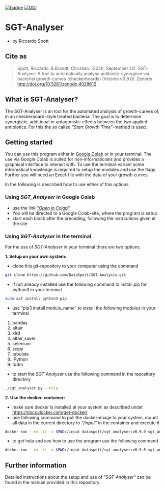 [![badge](https://colab.research.google.com/assets/colab-badge.svg)](https://colab.research.google.com/drive/1Cpu5RUhYFRMvXbHnd0GO4j274Fr2Dc6I?authuser=1)
[![DOI](https://zenodo.org/badge/DOI/10.5281/zenodo.4028612.svg)](https://doi.org/10.5281/zenodo.4028612)

# SGT-Analyser
* by Riccardo Spott

## Cite as

> Spott, Riccardo, & Brandt, Christian. (2020, September 14). SGT-Analyser: A tool to automatically analyse antibiotic-synergism via bacterial growth-curves (checkerboards) (Version v0.9.0). Zenodo. http://doi.org/10.5281/zenodo.4028612

## What is SGT-Analyser?
The SGT-Analyser is an tool for the automated analysis of growth-curves of, in an checkerboard-style treated bacteria.
The goal is to determine synergistic, additional or antagonistic effects between the two applied antibiotics.
For this the so called *"Start Growth Time"*-method is used.

## Getting started
You can use this program either in [Google Colab](https://colab.research.google.com/drive/1Cpu5RUhYFRMvXbHnd0GO4j274Fr2Dc6I#scrollTo=jl7JQA9i2cU_) or in your terminal.
The use via Google Colab is suited for non-informaticians and
provides a graphical interface to interact with.
To use the terminal-variant some informatical knowledge is required 
to setup the modules and use the flags.
Further you will need an Excel-file with the data of your growth curves

In the following is described how to use either of this options.

### Using *SGT_Analyser* in Google Colab
* use the link *["Open in Colab"](https://colab.research.google.com/drive/1Cpu5RUhYFRMvXbHnd0GO4j274Fr2Dc6I#scrollTo=jl7JQA9i2cU_)*
* You will be directed to a Google Colab-site, where the program is setup
* start each block after the preceding, following the instrcutions given at the site

### Using *SGT-Analyser* in the terminal
For the use of *SGT-Analyser* in your terminal there are two options.

**1. Setup on your own system:**
* clone this git-repository to your computer using the command
```bash
git clone https://github.com/DataSpott/SGT-Analysis.git
```

* if not already installed use the following command to install pip for python3 in your terminal
```bash
sudo apt install python3-pip
```

* use "pip3 install module_name" to install the following modules in your terminal
1. pandas
2. altair
3. xlrd
4. altair_saver
5. selenium
6. scipy
7. tabulate
8. IPython
9. tqdm

* to start the *SGT-Analyser* use the following command in the repository directory
```bash
./sgt_analyser.py --help
```

**2. Use the docker-container:**
* make sure docker is installed at your system as described under https://docs.docker.com/get-docker/
* use following command to pull the docker-image to your system, mount all data in the current directory to *"/input"* in the container and execute it
```bash
docker run --rm -it -v $PWD:/input dataspott/sgt_analyser:v0.9.0 sgt_analyser.py -i /input/tecan_infinite_test_data.xlsx
```
* to get help and see how to use the program use the following command
```bash
docker run --rm -it -v $PWD:/input dataspott/sgt_analyser:v0.9.0 sgt_analyser.py --help
```

## Further information
Detailed instructions about the setup and use of *"SGT-Analyser"* can be found in the manual provided in this repository.
